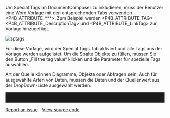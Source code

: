 Um Special Tags im DocumentComposer zu inkludieren, muss der Benutzer eine Word Vorlage mit den entsprechenden Tabs verwenden &lt;P4B\_ATTRIBUTE\_\*\*\*&gt;. Zum Beispiel werden &lt;P4B\_ATTRIBUTE\_TAG&gt;
&lt;P4B\_ATTRIBUTE\_DescriptionTag&gt; und &lt;P4B\_ATTRIBUTE\_LinkTag&gt; zur Vorlage hinzugefügt. 

![sptags](//images.ctfassets.net/6mz8d8cle1nl/1VK5PJWsZBPV9e13Qc5w6x/904b564b8ee630c95d3b28ff62240670/sptags.png)

Für diese Vorlage, wird der Special Tags Tab aktiviert und alle Tags aus der Vorlage werden aufgelistet. Um die Spalte Objekte zu füllen, müssen Sie den Button „Fill the tag value“ klicken und die Parameter für spezielle Tags auswählen. 

Art der Quelle können Diagramme, Objekte oder Abfragen sein. Auch für ausgewählte Arten von Daten, müssen die Daten und der Quellenwert aus der DropDown-Liste ausgewählt werden. 

<hr style="padding-top:2rem" />
<a href="https://github.com/process4/docs/issues" target="_blank" class="bgw btn btn-primary btn-lg shadow-sm">Report an issue</a>
<a href="https://github.com/process4/docs" target="_blank" class="bgw btn btn-primary btn-lg shadow-sm" style="margin-left:10px;">View source code</a>